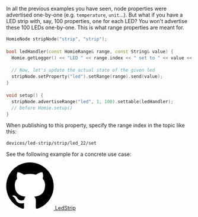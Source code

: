 In all the previous examples you have seen, node properties were advertised one-by-one (e.g. `temperature`, `unit`...). But what if you have a LED strip with, say, 100 properties, one for each LED? You won't advertise these 100 LEDs one-by-one. This is what range properties are meant for.

```c++
HomieNode stripNode("strip", "strip");

bool ledHandler(const HomieRange& range, const String& value) {
  Homie.getLogger() << "LED " << range.index << " set to " << value << endl;

  // Now, let's update the actual state of the given led
  stripNode.setProperty("led").setRange(range).send(value);
}

void setup() {
  stripNode.advertiseRange("led", 1, 100).settable(ledHandler);
  // before Homie.setup()
}
```

When publishing to this property, specify the range index in the topic like this:

```
devices/led-strip/strip/led_22/set
```

See the following example for a concrete use case:

[![GitHub logo](../assets/github.png) LedStrip](https://github.com/marvinroger/homie-esp8266/blob/develop/examples/LedStrip/LedStrip.ino)
